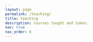```yaml
---
layout: page
permalink: /teaching/
title: teaching
description: Courses taught and taken.
nav: true
nav_order: 6
---
```

